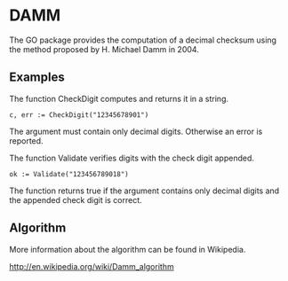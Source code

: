 # DAMM

The GO package provides the computation of a decimal checksum using the
method proposed by H. Michael Damm in 2004.

## Examples

The function CheckDigit computes and returns it in a string.

    c, err := CheckDigit("12345678901")

The argument must contain only decimal digits. Otherwise an error is
reported.

The function Validate verifies digits with the check digit appended.

    ok := Validate("123456789018")

The function returns true if the argument contains only decimal digits and
the appended check digit is correct.

## Algorithm

More information about the algorithm can be found in Wikipedia.

http://en.wikipedia.org/wiki/Damm_algorithm
